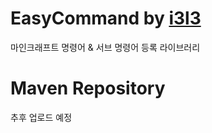 # EasyCommand by [i3l3](https://github.com/i3l3)
마인크래프트 명령어 & 서브 명령어 등록 라이브러리

# Maven Repository
추후 업로드 예정